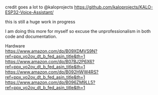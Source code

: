 credit goes a lot to @kaloprojects
https://github.com/kaloprojects/KALO-ESP32-Voice-Assistant/

this is still a huge work in progress  

I am doing this more for myself so excuse the unprofessionalism in both code and documentation.

Hardware  
https://www.amazon.com/dp/B09XDMVS9N?ref=ppx_yo2ov_dt_b_fed_asin_title&th=1    
https://www.amazon.com/dp/B07BJ2P6X6?ref=ppx_yo2ov_dt_b_fed_asin_title&th=1
https://www.amazon.com/dp/B092HWW4RS?ref=ppx_yo2ov_dt_b_fed_asin_title&th=1
https://www.amazon.com/dp/B096ZM9LL5?ref=ppx_yo2ov_dt_b_fed_asin_title&th=1

